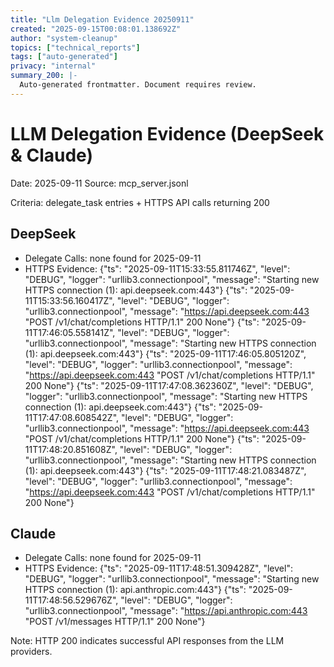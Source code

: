 ```yaml
---
title: "Llm Delegation Evidence 20250911"
created: "2025-09-15T00:08:01.138692Z"
author: "system-cleanup"
topics: ["technical_reports"]
tags: ["auto-generated"]
privacy: "internal"
summary_200: |-
  Auto-generated frontmatter. Document requires review.
---
```


# LLM Delegation Evidence (DeepSeek & Claude)
Date: 2025-09-11
Source: mcp_server.jsonl

Criteria: delegate_task entries + HTTPS API calls returning 200

## DeepSeek
- Delegate Calls: none found for 2025-09-11
- HTTPS Evidence:
  {"ts": "2025-09-11T15:33:55.811746Z", "level": "DEBUG", "logger": "urllib3.connectionpool", "message": "Starting new HTTPS connection (1): api.deepseek.com:443"}
  {"ts": "2025-09-11T15:33:56.160417Z", "level": "DEBUG", "logger": "urllib3.connectionpool", "message": "https://api.deepseek.com:443 \"POST /v1/chat/completions HTTP/1.1\" 200 None"}
  {"ts": "2025-09-11T17:46:05.558141Z", "level": "DEBUG", "logger": "urllib3.connectionpool", "message": "Starting new HTTPS connection (1): api.deepseek.com:443"}
  {"ts": "2025-09-11T17:46:05.805120Z", "level": "DEBUG", "logger": "urllib3.connectionpool", "message": "https://api.deepseek.com:443 \"POST /v1/chat/completions HTTP/1.1\" 200 None"}
  {"ts": "2025-09-11T17:47:08.362360Z", "level": "DEBUG", "logger": "urllib3.connectionpool", "message": "Starting new HTTPS connection (1): api.deepseek.com:443"}
  {"ts": "2025-09-11T17:47:08.608542Z", "level": "DEBUG", "logger": "urllib3.connectionpool", "message": "https://api.deepseek.com:443 \"POST /v1/chat/completions HTTP/1.1\" 200 None"}
  {"ts": "2025-09-11T17:48:20.851608Z", "level": "DEBUG", "logger": "urllib3.connectionpool", "message": "Starting new HTTPS connection (1): api.deepseek.com:443"}
  {"ts": "2025-09-11T17:48:21.083487Z", "level": "DEBUG", "logger": "urllib3.connectionpool", "message": "https://api.deepseek.com:443 \"POST /v1/chat/completions HTTP/1.1\" 200 None"}

## Claude
- Delegate Calls: none found for 2025-09-11
- HTTPS Evidence:
  {"ts": "2025-09-11T17:48:51.309428Z", "level": "DEBUG", "logger": "urllib3.connectionpool", "message": "Starting new HTTPS connection (1): api.anthropic.com:443"}
  {"ts": "2025-09-11T17:48:56.529676Z", "level": "DEBUG", "logger": "urllib3.connectionpool", "message": "https://api.anthropic.com:443 \"POST /v1/messages HTTP/1.1\" 200 None"}

Note: HTTP 200 indicates successful API responses from the LLM providers.
